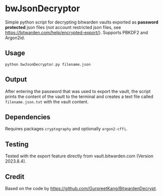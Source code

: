 # bwJsonDecryptor

Simple python script for decrypting bitwarden vaults exported as **password protected** json files (not account restricted json files, see https://bitwarden.com/help/encrypted-export/). Supports PBKDF2 and Argon2id.

## Usage
```
python bwJsonDecryptor.py filename.json
```

## Output
After entering the password that was used to export the vault, the script prints the content of the vault to the terminal and creates a text file called ```filename.json.txt``` with the vault content.

## Dependencies
Requires packages ```cryptography``` and optionally ```argon2-cffi```.

## Testing
Tested with the export feature directly from vault.bitwarden.com (Version 2023.8.4).

## Credit
Based on the code by https://github.com/GurpreetKang/BitwardenDecrypt.
